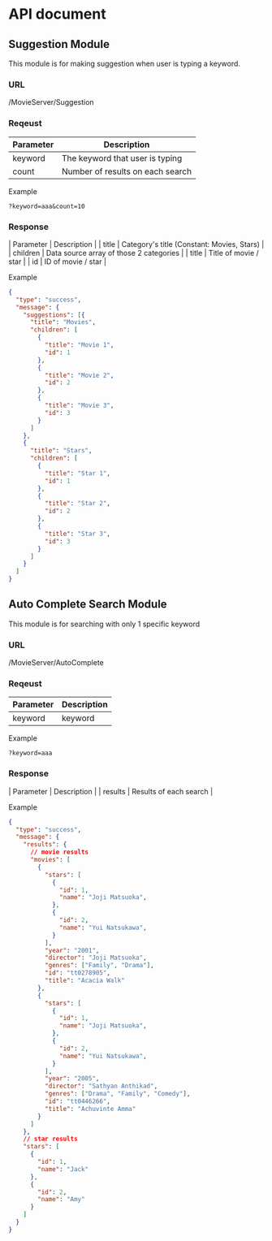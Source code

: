 # API document

## Suggestion Module

This module is for making suggestion when user is typing a keyword.

### URL

/MovieServer/Suggestion

### Reqeust

| Parameter | Description |
|---|---|
| keyword | The keyword that user is typing |
| count | Number of results on each search |

Example

```
?keyword=aaa&count=10
```

### Response

| Parameter | Description |
| title | Category's title (Constant: Movies, Stars) |
| children | Data source array of those 2 categories |
| title | Title of movie / star |
| id | ID of movie / star |

Example

```json
{
  "type": "success",
  "message": {
    "suggestions": [{
      "title": "Movies",
      "children": [
        {
          "title": "Movie 1",
          "id": 1
        },
        {
          "title": "Movie 2",
          "id": 2
        },
        {
          "title": "Movie 3",
          "id": 3
        }
      ]
    },
    {
      "title": "Stars",
      "children": [
        {
          "title": "Star 1",
          "id": 1
        },
        {
          "title": "Star 2",
          "id": 2
        },
        {
          "title": "Star 3",
          "id": 3
        }
      ]
    }
  ]
}
```

## Auto Complete Search Module

This module is for searching with only 1 specific keyword

### URL

/MovieServer/AutoComplete

### Reqeust

| Parameter | Description |
|---|---|
| keyword | keyword |

Example

```
?keyword=aaa
```

### Response

| Parameter | Description |
| results | Results of each search |

Example

```json
{
  "type": "success",
  "message": {
    "results": {
      // movie results
      "movies": [
        {
          "stars": [
            {
              "id": 1,
              "name": "Joji Matsuoka",
            },
            {
              "id": 2,
              "name": "Yui Natsukawa",
            }
          ],
          "year": "2001",
          "director": "Joji Matsuoka",
          "genres": ["Family", "Drama"],
          "id": "tt0278905",
          "title": "Acacia Walk"
        },
        {
          "stars": [
            {
              "id": 1,
              "name": "Joji Matsuoka",
            },
            {
              "id": 2,
              "name": "Yui Natsukawa",
            }
          ],
          "year": "2005",
          "director": "Sathyan Anthikad",
          "genres": ["Drama", "Family", "Comedy"],
          "id": "tt0446266",
          "title": "Achuvinte Amma"
        }
      ]
    },
    // star results
    "stars": [
      {
        "id": 1,
        "name": "Jack"
      },
      {
        "id": 2,
        "name": "Amy"
      }
    ]
  }
}
```